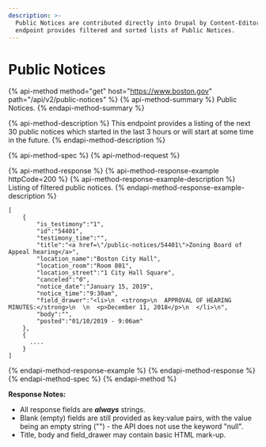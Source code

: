 ```yaml
---
description: >-
  Public Notices are contributed directly into Drupal by Content-Editors.  This
  endpoint provides filtered and sorted lists of Public Notices.
---
```


# Public Notices

{% api-method method="get" host="https://www.boston.gov" path="/api/v2/public-notices" %}
{% api-method-summary %}
Public Notices.
{% endapi-method-summary %}

{% api-method-description %}
This endpoint provides a listing of the next 30 public notices which started in the last 3 hours or will start at some time in the future.
{% endapi-method-description %}

{% api-method-spec %}
{% api-method-request %}

{% api-method-response %}
{% api-method-response-example httpCode=200 %}
{% api-method-response-example-description %}
Listing of filtered public notices.
{% endapi-method-response-example-description %}

```
[
    {
        "is_testimony":"1",
        "id":"54401",
        "testimony_time":"",
        "title":"<a href=\"/public-notices/54401\">Zoning Board of Appeal hearing</a>",
        "location_name":"Boston City Hall",
        "location_room":"Room 801",
        "location_street":"1 City Hall Square",
        "canceled":"0",
        "notice_date":"January 15, 2019",
        "notice_time":"9:30am",
        "field_drawer":"<li>\n  <strong>\n  APPROVAL OF HEARING MINUTES:</strong>\n  \n  <p>December 11, 2018</p>\n  </li>\n",
        "body":"",
        "posted":"01/10/2019 - 9:06am"
    },
    {
      ....
    }
]
```
{% endapi-method-response-example %}
{% endapi-method-response %}
{% endapi-method-spec %}
{% endapi-method %}

**Response Notes:**

* All response fields are _**always**_ strings.
* Blank \(empty\) fields are still provided as key:value pairs, with the value being an empty string \(""\) - the API does not use the keyword "null".
* Title, body and field\_drawer may contain basic HTML mark-up.




